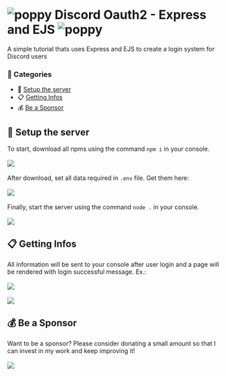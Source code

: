 # ![poppy](https://cdn.glitch.com/d5849b6d-b525-43f0-a87c-280ff619d588%2FWebp.net-resizeimage%20(2).png?v=1627787432690) Discord Oauth2 - Express and EJS ![poppy](https://cdn.glitch.com/d5849b6d-b525-43f0-a87c-280ff619d588%2FWebp.net-resizeimage%20(2).png?v=1627787432690)
A simple tutorial thats uses Express and EJS to create a login system for Discord users

### 📁 Categories
- 📜 [Setup the server](#starting)
- 📋 [Getting Infos](#infos)
- 💰 [Be a Sponsor](#sponsors)

<a name="starting"></a>
## 📜 Setup the server
To start, download all npms using  the command `npm i` in your console.<br></br>
![](https://media.discordapp.net/attachments/873959321376018462/1012582713892544552/unknown.png)<br></br>
After download, set all data required in `.env` file. Get them here:<br></br>
![](https://discordjs.guide/assets/oauth2-app-page.0ae45536.png)<br></br>
Finally, start the server using the command `node .` in your console.<br></br>
![](https://media.discordapp.net/attachments/873959321376018462/1012585127504777338/unknown.png)

<a name="infos"></a>
## 📋 Getting Infos
All information will be sent to your console after user login and a page will be rendered with login successful message. Ex.:<br></br>
![](https://media.discordapp.net/attachments/873959321376018462/1012588596189990983/unknown.png)<br></br>
![](https://media.discordapp.net/attachments/873959321376018462/1012588938650722405/unknown.png?width=667&height=432)

<a name="sponsors"></a>
## 💰 Be a Sponsor
Want to be a sponsor? Please consider donating a small amount so that I can invest in my work and keep improving it!<br></br>
[<img src="https://media.discordapp.net/attachments/873959321376018462/1012591553123995700/unknown.png">](https://github.com/sponsors/AugustoJDev)
